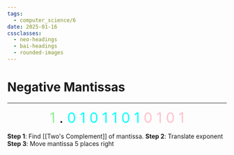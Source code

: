 ```yaml
---
tags:
  - computer_science/6
date: 2025-01-16
cssclasses:
  - neo-headings
  - bai-headings
  - rounded-images
---
```

# Negative Mantissas

***
<p style="font-size:xx-large;text-align:center;margin:0;"><span style="color:lightgreen;">1</span> . <span style="color:cyan;">0 1 0 1 1 0 1</span> <span style="color:pink;">0 1 0 1</span></p>

**Step 1**: Find [[Two's Complement]] of mantissa.
**Step 2**: Translate exponent
**Step 3**: Move mantissa 5 places right